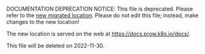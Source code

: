 DOCUMENTATION DEPRECATION NOTICE: This file is deprecated. Please refer to the
[new migrated
location](https://docs.prow.k8s.io/docs/components/cli-tools/phony/).
Please do not edit this file; instead, make changes to the new location!

The new location is served on the web at
https://docs.prow.k8s.io/docs/.

This file will be deleted on 2022-11-30.

